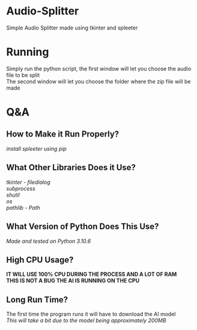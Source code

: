 # Audio-Splitter
Simple Audio Splitter made using tkinter and spleeter

# Running
Simply run the python script, the first window will let you choose the audio file to be split
<br>
The second window will let you choose the folder where the zip file will be made

# Q&A
## How to Make it Run Properly?
*install spleeter using pip*
## What Other Libraries Does it Use?
*tkinter - filedialog
<br>
subprocess
<br>
shutil
<br>
os
<br>
pathlib - Path*
## What Version of Python Does This Use?
*Made and tested on Python 3.10.6*
## High CPU Usage?
**IT WILL USE 100% CPU DURING THE PROCESS AND A LOT OF RAM**
<br>
**THIS IS NOT A BUG THE AI IS RUNNING ON THE CPU**
## Long Run Time?
The first time the program runs it will have to download the AI model
<br>
*This will take a bit due to the model being approximately 200MB*
